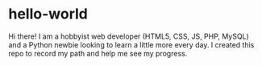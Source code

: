# hello-world

Hi there! I am a hobbyist web developer (HTML5, CSS, JS, PHP, MySQL) and a Python newbie looking to learn a little more every day. I created this repo to record my path and help me see my progress.
